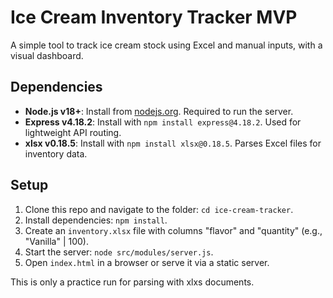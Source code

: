 # Ice Cream Inventory Tracker MVP

A simple tool to track ice cream stock using Excel and manual inputs, with a visual dashboard.

## Dependencies

- **Node.js v18+**: Install from [nodejs.org](https://nodejs.org). Required to run the server.
- **Express v4.18.2**: Install with `npm install express@4.18.2`. Used for lightweight API routing.
- **xlsx v0.18.5**: Install with `npm install xlsx@0.18.5`. Parses Excel files for inventory data.

## Setup

1. Clone this repo and navigate to the folder: `cd ice-cream-tracker`.
2. Install dependencies: `npm install`.
3. Create an `inventory.xlsx` file with columns "flavor" and "quantity" (e.g., "Vanilla" | 100).
4. Start the server: `node src/modules/server.js`.
5. Open `index.html` in a browser or serve it via a static server.

This is only a practice run for parsing with xlxs documents.
